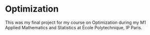 # Optimization
This was my final project for my course on Optimization during my M1 Applied Mathematics and Statistics at École Polytechnique, IP Paris.
